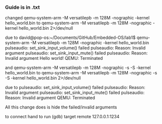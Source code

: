 ### Guide is in .txt

changed 
qemu-system-arm -M versatilepb -m 128M -nographic -kernel hello_world.bin
to
qemu-system-arm -M versatilepb -m 128M -nographic -kernel hello_world.bin 2>/dev/null


due to
david@pop-os:~/Documents/GitHub/Embedded-OS/lab1$ qemu-system-arm -M versatilepb -m 128M -nographic -kernel hello_world.bin
pulseaudio: set_sink_input_volume() failed
pulseaudio: Reason: Invalid argument
pulseaudio: set_sink_input_mute() failed
pulseaudio: Reason: Invalid argument
Hello world!
QEMU: Terminated


and 
qemu-system-arm -M versatilepb -m 128M -nographic -s -S -kernel hello_world.bin
to
qemu-system-arm -M versatilepb -m 128M -nographic -s -S -kernel hello_world.bin 2>/dev/null

due to
pulseaudio: set_sink_input_volume() failed
pulseaudio: Reason: Invalid argument
pulseaudio: set_sink_input_mute() failed
pulseaudio: Reason: Invalid argument
QEMU: Terminated

All this change does is hide the failed/invalid arguments

to connect hand to run
(gdb) target remote 127.0.0.1:1234
